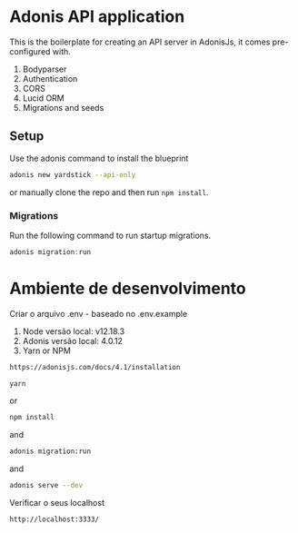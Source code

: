 # Adonis API application

This is the boilerplate for creating an API server in AdonisJs, it comes pre-configured with.

1. Bodyparser
2. Authentication
3. CORS
4. Lucid ORM
5. Migrations and seeds

## Setup

Use the adonis command to install the blueprint

```bash
adonis new yardstick --api-only
```

or manually clone the repo and then run `npm install`.


### Migrations

Run the following command to run startup migrations.

```js
adonis migration:run
```


# Ambiente de desenvolvimento

Criar o arquivo .env - baseado no .env.example

1. Node versão local: v12.18.3
2. Adonis versão local: 4.0.12
3. Yarn or NPM

```bash
https://adonisjs.com/docs/4.1/installation
```

```bash
yarn 
```

or

```bash
npm install 
```

and

```bash
adonis migration:run
```

and 

```bash
adonis serve --dev
```
Verificar o seus localhost

```bash
http://localhost:3333/
```
